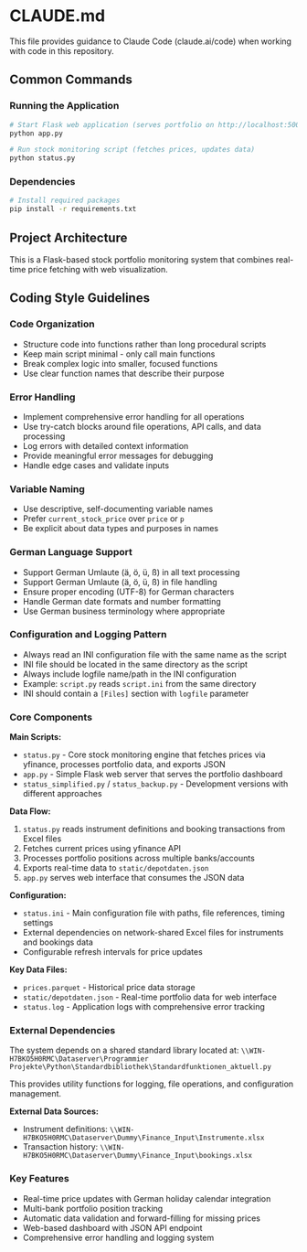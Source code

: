# CLAUDE.md

This file provides guidance to Claude Code (claude.ai/code) when working with code in this repository.

## Common Commands

### Running the Application
```bash
# Start Flask web application (serves portfolio on http://localhost:5000)
python app.py

# Run stock monitoring script (fetches prices, updates data)
python status.py
```

### Dependencies
```bash
# Install required packages
pip install -r requirements.txt
```

## Project Architecture

This is a Flask-based stock portfolio monitoring system that combines real-time price fetching with web visualization.

  ## Coding Style Guidelines

  ### Code Organization
  - Structure code into functions rather than long procedural scripts
  - Keep main script minimal - only call main functions
  - Break complex logic into smaller, focused functions
  - Use clear function names that describe their purpose

  ### Error Handling
  - Implement comprehensive error handling for all operations
  - Use try-catch blocks around file operations, API calls, and data processing
  - Log errors with detailed context information
  - Provide meaningful error messages for debugging
  - Handle edge cases and validate inputs

  ### Variable Naming
  - Use descriptive, self-documenting variable names
  - Prefer `current_stock_price` over `price` or `p`
  - Be explicit about data types and purposes in names

  ### German Language Support
  - Support German Umlaute (ä, ö, ü, ß) in all text processing
  - Support German Umlaute (ä, ö, ü, ß) in file handling
  - Ensure proper encoding (UTF-8) for German characters
  - Handle German date formats and number formatting
  - Use German business terminology where appropriate

  ### Configuration and Logging Pattern
  - Always read an INI configuration file with the same name as the script
  - INI file should be located in the same directory as the script
  - Always include logfile name/path in the INI configuration
  - Example: `script.py` reads `script.ini` from the same directory
  - INI should contain a `[Files]` section with `logfile` parameter



### Core Components

**Main Scripts:**
- `status.py` - Core stock monitoring engine that fetches prices via yfinance, processes portfolio data, and exports JSON
- `app.py` - Simple Flask web server that serves the portfolio dashboard
- `status_simplified.py` / `status_backup.py` - Development versions with different approaches

**Data Flow:**
1. `status.py` reads instrument definitions and booking transactions from Excel files
2. Fetches current prices using yfinance API
3. Processes portfolio positions across multiple banks/accounts
4. Exports real-time data to `static/depotdaten.json`
5. `app.py` serves web interface that consumes the JSON data

**Configuration:**
- `status.ini` - Main configuration file with paths, file references, timing settings
- External dependencies on network-shared Excel files for instruments and bookings data
- Configurable refresh intervals for price updates

**Key Data Files:**
- `prices.parquet` - Historical price data storage
- `static/depotdaten.json` - Real-time portfolio data for web interface
- `status.log` - Application logs with comprehensive error tracking

### External Dependencies

The system depends on a shared standard library located at:
`\\WIN-H7BKO5H0RMC\Dataserver\Programmier Projekte\Python\Standardbibliothek\Standardfunktionen_aktuell.py`

This provides utility functions for logging, file operations, and configuration management.

**External Data Sources:**
- Instrument definitions: `\\WIN-H7BKO5H0RMC\Dataserver\Dummy\Finance_Input\Instrumente.xlsx`
- Transaction history: `\\WIN-H7BKO5H0RMC\Dataserver\Dummy\Finance_Input\bookings.xlsx`

### Key Features

- Real-time price updates with German holiday calendar integration
- Multi-bank portfolio position tracking
- Automatic data validation and forward-filling for missing prices
- Web-based dashboard with JSON API endpoint
- Comprehensive error handling and logging system